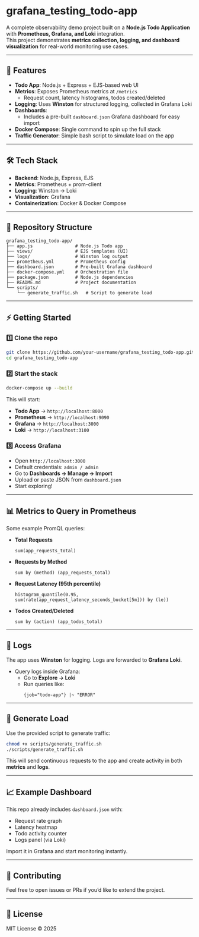 # grafana_testing_todo-app

A complete observability demo project built on a **Node.js Todo Application** with **Prometheus, Grafana, and Loki** integration.  
This project demonstrates **metrics collection, logging, and dashboard visualization** for real-world monitoring use cases.

---

## 🚀 Features

- **Todo App**: Node.js + Express + EJS-based web UI
- **Metrics**: Exposes Prometheus metrics at `/metrics`
  - Request count, latency histograms, todos created/deleted
- **Logging**: Uses **Winston** for structured logging, collected in Grafana Loki
- **Dashboards**:
  - Includes a pre-built `dashboard.json` Grafana dashboard for easy import
- **Docker Compose**: Single command to spin up the full stack
- **Traffic Generator**: Simple bash script to simulate load on the app

---

## 🛠️ Tech Stack

- **Backend**: Node.js, Express, EJS
- **Metrics**: Prometheus + prom-client
- **Logging**: Winston → Loki
- **Visualization**: Grafana
- **Containerization**: Docker & Docker Compose

---

## 📂 Repository Structure

```
grafana_testing_todo-app/
├── app.js                # Node.js Todo app
├── views/                # EJS templates (UI)
├── logs/                 # Winston log output
├── prometheus.yml        # Prometheus config
├── dashboard.json        # Pre-built Grafana dashboard
├── docker-compose.yml    # Orchestration file
├── package.json          # Node.js dependencies
├── README.md             # Project documentation
└── scripts/
    └── generate_traffic.sh   # Script to generate load
```

---

## ⚡ Getting Started

### 1️⃣ Clone the repo
```bash
git clone https://github.com/your-username/grafana_testing_todo-app.git
cd grafana_testing_todo-app
```

### 2️⃣ Start the stack
```bash
docker-compose up --build
```

This will start:
- **Todo App** → `http://localhost:8000`
- **Prometheus** → `http://localhost:9090`
- **Grafana** → `http://localhost:3000`
- **Loki** → `http://localhost:3100`

### 3️⃣ Access Grafana
- Open `http://localhost:3000`
- Default credentials: `admin / admin`
- Go to **Dashboards → Manage → Import**
- Upload or paste JSON from `dashboard.json`
- Start exploring!

---

## 📊 Metrics to Query in Prometheus

Some example PromQL queries:

- **Total Requests**  
  ```promql
  sum(app_requests_total)
  ```
- **Requests by Method**  
  ```promql
  sum by (method) (app_requests_total)
  ```
- **Request Latency (95th percentile)**  
  ```promql
  histogram_quantile(0.95, sum(rate(app_request_latency_seconds_bucket[5m])) by (le))
  ```
- **Todos Created/Deleted**  
  ```promql
  sum by (action) (app_todos_total)
  ```

---

## 📜 Logs

The app uses **Winston** for logging. Logs are forwarded to **Grafana Loki**.  

- Query logs inside Grafana:
  - Go to **Explore → Loki**
  - Run queries like:
    ```logql
    {job="todo-app"} |~ "ERROR"
    ```

---

## 🔄 Generate Load

Use the provided script to generate traffic:

```bash
chmod +x scripts/generate_traffic.sh
./scripts/generate_traffic.sh
```

This will send continuous requests to the app and create activity in both **metrics** and **logs**.

---

## 📈 Example Dashboard

This repo already includes `dashboard.json` with:
- Request rate graph
- Latency heatmap
- Todo activity counter
- Logs panel (via Loki)

Import it in Grafana and start monitoring instantly.

---

## 🤝 Contributing

Feel free to open issues or PRs if you’d like to extend the project.

---

## 📄 License

MIT License © 2025
